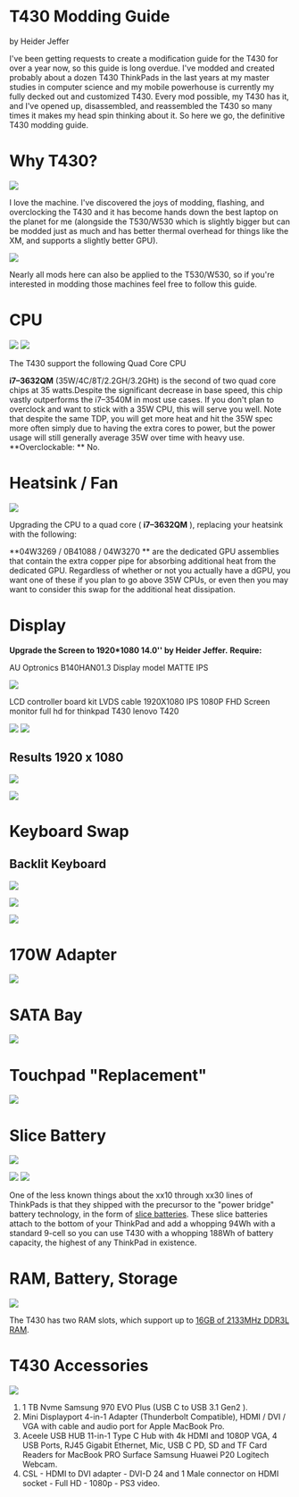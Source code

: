 # T430 Modding Guide

by Heider Jeffer

I've been getting requests to create a modification guide for the T430 for over a year now, so this guide is long overdue. I've modded and created probably about a dozen T430 ThinkPads in the last years at my master studies in computer science and my mobile powerhouse is currently my fully decked out and customized T430. Every mod possible, my T430 has it, and I've opened up, disassembled, and reassembled the T430 so many times it makes my head spin thinking about it. So here we go, the definitive T430 modding guide.

# Why T430?

![](RackMultipart20230420-1-k5p0r0_html_85ef5fa99dc3c5c0.jpg)

I love the machine. I've discovered the joys of modding, flashing, and overclocking the T430 and it has become hands down the best laptop on the planet for me (alongside the T530/W530 which is slightly bigger but can be modded just as much and has better thermal overhead for things like the XM, and supports a slightly better GPU).

![](RackMultipart20230420-1-k5p0r0_html_3cf1643e100c4e3.jpg)

Nearly all mods here can also be applied to the T530/W530, so if you're interested in modding those machines feel free to follow this guide.

# CPU

![](RackMultipart20230420-1-k5p0r0_html_9fc306420cbca8b8.jpg) ![](RackMultipart20230420-1-k5p0r0_html_f98ee0ba0b3b48e5.jpg)

The T430 support the following Quad Core CPU

**i7–3632QM**  (35W/4C/8T/2.2GH/3.2GHt) is the second of two quad core chips at 35 watts.Despite the significant decrease in base speed, this chip vastly outperforms the i7–3540M in most use cases. If you don't plan to overclock and want to stick with a 35W CPU, this will serve you well. Note that despite the same TDP, you will get more heat and hit the 35W spec more often simply due to having the extra cores to power, but the power usage will still generally average 35W over time with heavy use.
**Overclockable: ** No.

# Heatsink / Fan

![](RackMultipart20230420-1-k5p0r0_html_93db775c74a37231.jpg)

Upgrading the CPU to a quad core ( **i7–3632QM**  ), replacing your heatsink with the following:

**04W3269 / 0B41088 / 04W3270 ** are the dedicated GPU assemblies that contain the extra copper pipe for absorbing additional heat from the dedicated GPU. Regardless of whether or not you actually have a dGPU, you want one of these if you plan to go above 35W CPUs, or even then you may want to consider this swap for the additional heat dissipation.

# Display

**Upgrade the Screen to 1920\*1080 14.0'' by Heider Jeffer.**  **Require:**

AU Optronics B140HAN01.3 Display model MATTE IPS

![](RackMultipart20230420-1-k5p0r0_html_238bd8c386bd15e2.jpg)

LCD controller board kit LVDS cable 1920X1080 IPS 1080P FHD Screen monitor full hd for thinkpad T430 lenovo T420

 ![](RackMultipart20230420-1-k5p0r0_html_709abef7e09e9020.jpg) ![](RackMultipart20230420-1-k5p0r0_html_5f241cd7bb802e05.jpg)

## Results 1920 x 1080

![](RackMultipart20230420-1-k5p0r0_html_fccf2c20fe136b19.jpg)

![](RackMultipart20230420-1-k5p0r0_html_9d956b772792da5e.jpg)

# Keyboard Swap

## Backlit Keyboard

![](RackMultipart20230420-1-k5p0r0_html_6862cd6e3bba5c28.jpg)

![](RackMultipart20230420-1-k5p0r0_html_2a0bd223a3a590cf.jpg)

![](RackMultipart20230420-1-k5p0r0_html_879abdf8496bc74d.jpg)

# 170W Adapter

![](RackMultipart20230420-1-k5p0r0_html_f67f53b49eb8bf33.jpg)

# SATA Bay

![](RackMultipart20230420-1-k5p0r0_html_cffac73a6db61b1b.jpg)

# Touchpad "Replacement"

![](RackMultipart20230420-1-k5p0r0_html_1554b63d67f0b55.jpg)

# Slice Battery

![](RackMultipart20230420-1-k5p0r0_html_dc42ba660fe4193c.jpg)

![](RackMultipart20230420-1-k5p0r0_html_e464f353e6965778.jpg) ![](RackMultipart20230420-1-k5p0r0_html_8b2eb11bf0f6f0b8.jpg)

One of the less known things about the xx10 through xx30 lines of ThinkPads is that they shipped with the precursor to the "power bridge" battery technology, in the form of [slice batteries](https://www.amazon.com/gp/product/B01EHMXCL0/ref=as_li_tl?ie=UTF8&tag=n4ru08-20&camp=1789&creative=9325&linkCode=as2&creativeASIN=B01EHMXCL0&linkId=a22cc4b646e241776ad8f630d3e9f2a3). These slice batteries attach to the bottom of your ThinkPad and add a whopping 94Wh with a standard 9-cell so you can use T430 with a whopping 188Wh of battery capacity, the highest of any ThinkPad in existence.

# RAM, Battery, Storage

![](RackMultipart20230420-1-k5p0r0_html_a32c952402223e0c.jpg)

The T430 has two RAM slots, which support up to [16GB of 2133MHz DDR3L RAM](https://www.amazon.com/gp/product/B00NTQ0GOM/ref=as_li_tl?ie=UTF8&tag=n4ru08-20&camp=1789&creative=9325&linkCode=as2&creativeASIN=B00NTQ0GOM&linkId=70244be6e7d8d5ea26458da4fb595c87).

# T430 Accessories

![](RackMultipart20230420-1-k5p0r0_html_84462a08a3ea3595.png)

1. 1 TB Nvme Samsung 970 EVO Plus (USB C to USB 3.1 Gen2 ).
2. Mini Displayport 4-in-1 Adapter (Thunderbolt Compatible), HDMI / DVI / VGA with cable and audio port for Apple MacBook Pro.
3. Aceele USB HUB 11-in-1 Type C Hub with 4k HDMI and 1080P VGA, 4 USB Ports, RJ45 Gigabit Ethernet, Mic, USB C PD, SD and TF Card Readers for MacBook PRO Surface Samsung Huawei P20 Logitech Webcam.
4. CSL - HDMI to DVI adapter - DVI-D 24 and 1 Male connector on HDMI socket - Full HD - 1080p - PS3 video.
